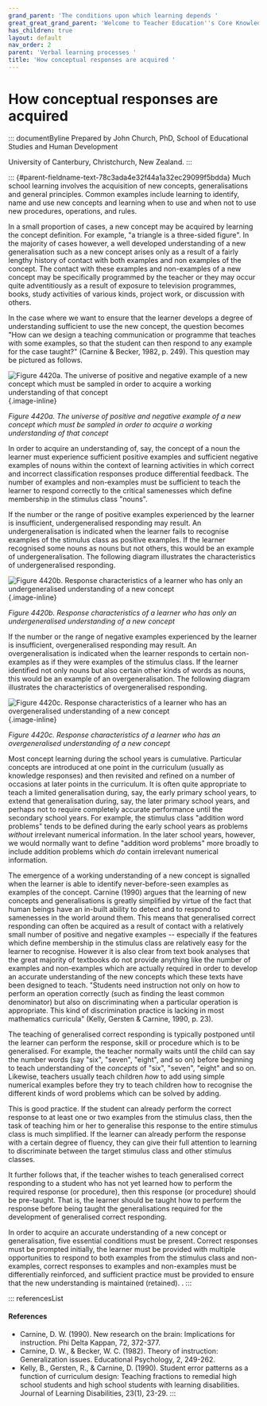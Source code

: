 ```yaml
---
grand_parent: 'The conditions upon which learning depends '
great_great_grand_parent: 'Welcome to Teacher Education''s Core Knowledge and Skills.'
has_children: true
layout: default
nav_order: 2
parent: 'Verbal learning processes '
title: 'How conceptual responses are acquired '
---
```

# How conceptual responses are acquired 


::: documentByline
Prepared by John Church, PhD, School of Educational Studies and Human
Development

University of Canterbury, Christchurch, New Zealand.
:::

::: {#parent-fieldname-text-78c3ada4e32f44a1a32ec29099f5bdda}
Much school learning involves the acquisition of new concepts,
generalisations and general principles. Common examples include learning
to identify, name and use new concepts and learning when to use and when
not to use new procedures, operations, and rules.

In a small proportion of cases, a new concept may be acquired by
learning the concept definition. For example, "a triangle is a
three-sided figure". In the majority of cases however, a well developed
understanding of a new generalisation such as a new concept arises only
as a result of a fairly lengthy history of contact with both examples
and non examples of the concept. The contact with these examples and
non-examples of a new concept may be specifically programmed by the
teacher or they may occur quite adventitiously as a result of exposure
to television programmes, books, study activities of various kinds,
project work, or discussion with others.

In the case where we want to ensure that the learner develops a degree
of understanding sufficient to use the new concept, the question becomes
"How can we design a teaching communication or programme that teaches
with some examples, so that the student can then respond to any example
for the case taught?" (Carnine & Becker, 1982, p. 249). This question
may be pictured as follows.

![Figure 4420a. The universe of positive and negative example of a new
concept which must be sampled in order to acquire a working
understanding of that
concept](../../../../../assets/images/Figure4420a.png "Figure 4420a. The universe of positive and negative example of a new concept which must be sampled in order to acquire a working understanding of that concept"){.image-inline}

*Figure 4420a. The universe of positive and negative example of a new
concept which must be sampled in order to acquire a working
understanding of that concept*

In order to acquire an understanding of, say, the concept of a noun the
learner must experience sufficient positive examples and sufficient
negative examples of nouns within the context of learning activities in
which correct and incorrect classification responses produce
differential feedback. The number of examples and non-examples must be
sufficient to teach the learner to respond correctly to the critical
samenesses which define membership in the stimulus class "nouns".

If the number or the range of positive examples experienced by the
learner is insufficient, undergeneralised responding may result. An
undergeneralisation is indicated when the learner fails to recognise
examples of the stimulus class as positive examples. If the learner
recognised some nouns as nouns but not others, this would be an example
of undergeneralisation. The following diagram illustrates the
characteristics of undergeneralised responding.

![Figure 4420b. Response characteristics of a learner who has only an
undergeneralised understanding of a new
concept](../../../../../assets/images/Figure4420b.png "Figure 4420b. Response characteristics of a learner who has only an undergeneralised understanding of a new concept"){.image-inline}

*Figure 4420b. Response characteristics of a learner who has only an
undergeneralised understanding of a new concept*

If the number or the range of negative examples experienced by the
learner is insufficient, overgeneralised responding may result. An
overgeneralisation is indicated when the learner responds to certain
non-examples as if they were examples of the stimulus class. If the
learner identified not only nouns but also certain other kinds of words
as nouns, this would be an example of an overgeneralisation. The
following diagram illustrates the characteristics of overgeneralised
responding.

![Figure 4420c. Response characteristics of a learner who has an
overgeneralised understanding of a new
concept](../../../../../assets/images/Figure4420c.png "Figure 4420c. Response characteristics of a learner who has an overgeneralised understanding of a new concept"){.image-inline}

*Figure 4420c. Response characteristics of a learner who has an
overgeneralised understanding of a new concept*

Most concept learning during the school years is cumulative. Particular
concepts are introduced at one point in the curriculum (usually as
knowledge responses) and then revisited and refined on a number of
occasions at later points in the curriculum. It is often quite
appropriate to teach a limited generalisation during, say, the early
primary school years, to extend that generalisation during, say, the
later primary school years, and perhaps not to require completely
accurate performance until the secondary school years. For example, the
stimulus class "addition word problems" tends to be defined during the
early school years as problems *without* irrelevant numerical
information. In the later school years, however, we would normally want
to define "addition word problems" more broadly to include addition
problems which *do* contain irrelevant numerical information.

The emergence of a working understanding of a new concept is signalled
when the learner is able to identify never-before-seen examples as
examples of the concept. Carnine (1990) argues that the learning of new
concepts and generalisations is greatly simplified by virtue of the fact
that human beings have an in-built ability to detect and to respond to
samenesses in the world around them. This means that generalised correct
responding can often be acquired as a result of contact with a
relatively small number of positive and negative examples -- especially
if the features which define membership in the stimulus class are
relatively easy for the learner to recognise. However it is also clear
from text book analyses that the great majority of textbooks do not
provide anything like the number of examples and non-examples which are
actually required in order to develop an accurate understanding of the
new concepts which these texts have been designed to teach. "Students
need instruction not only on how to perform an operation correctly (such
as finding the least common denominator) but also on discriminating when
a particular operation is appropriate. This kind of discrimination
practice is lacking in most mathematics curricula" (Kelly, Gersten &
Carnine, 1990, p. 23).

The teaching of generalised correct responding is typically postponed
until the learner can perform the response, skill or procedure which is
to be generalised. For example, the teacher normally waits until the
child can say the number words (say "six", "seven", "eight", and so on)
before beginning to teach understanding of the *concepts* of "six",
"seven", "eight" and so on. Likewise, teachers usually teach children
*how* to add using simple numerical examples before they try to teach
children how to recognise the different kinds of word problems which can
be solved by adding.

This is good practice. If the student can already perform the correct
response to at least one or two examples from the stimulus class, then
the task of teaching him or her to generalise this response to the
entire stimulus class is much simplified. If the learner can already
perform the response with a certain degree of fluency, they can give
their full attention to learning to discriminate between the target
stimulus class and other stimulus classes.

It further follows that, if the teacher wishes to teach generalised
correct responding to a student who has not yet learned how to perform
the required response (or procedure), then this response (or procedure)
should be pre-taught. That is, the learner should be taught how to
perform the response before being taught the generalisations required
for the development of generalised correct responding.

In order to acquire an accurate understanding of a new concept or
generalisation, five essential conditions must be present. Correct
responses must be prompted initially, the learner must be provided with
multiple opportunities to respond to both examples from the stimulus
class and non-examples, correct responses to examples and non-examples
must be differentially reinforced, and sufficient practice must be
provided to ensure that the new understanding is maintained (retained).
.
:::

::: referencesList
#### References

-   Carnine, D. W. (1990). New research on the brain: Implications for
    instruction. Phi Delta Kappan, 72, 372-377.
-   Carnine, D. W., & Becker, W. C. (1982). Theory of instruction:
    Generalization issues. Educational Psychology, 2, 249-262.
-   Kelly, B., Gersten, R., & Carnine, D. (1990). Student error patterns
    as a function of curriculum design: Teaching fractions to remedial
    high school students and high school students with learning
    disabilities. Journal of Learning Disabilities, 23(1), 23-29.
:::
